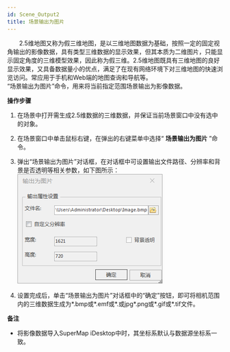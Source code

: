 ```yaml
---
id: Scene_Output2
title: 场景输出为图片
---
```


　　2.5维地图又称为假三维地图，是以三维地图数据为基础，按照一定的固定视角输出的影像数据，具有类型三维数据的显示效果，但其本质为二维图片，只能显示固定角度的三维模型效果，因此称为假三维。2.5维地图既具有三维地图的良好显示效果，又具备数据量小的优点，满足了在现有网络环境下对三维地图的快速浏览访问。常应用于手机和Web端的地图查询和导航等。   
“场景输出为图片”命令，用来将当前指定范围场景输出为影像数据。  

**操作步骤** 

  1. 在场景中打开需生成2.5维数据的三维数据，并保证当前场景窗口中没有选中的对象。
  2. 在场景窗口中单击鼠标右键，在弹出的右键菜单中选择“ **场景输出为图片** ”命令。
  3. 弹出“场景输出为图片”对话框，在对话框中可设置输出文件路径、分辨率和背景是否透明等相关参数，如下图所示：  
   ![](../img/SceneSaveAsTIFF.png)  
 
  5. 设置完成后，单击“场景输出为图片”对话框中的“确定”按钮，即可将相机范围内的三维数据生成为*.bmp或*.emf或*.或jpg*.png或*.gif或*.tif文件。
 
**备注**

 - 将影像数据导入SuperMap iDesktop中时，其坐标系默认与数据源坐标系一致。  





